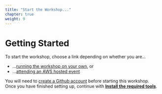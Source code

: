 ```yaml
---
title: "Start the Workshop..."
chapter: true
weight: 9
---
```


# Getting Started
To start the workshop, choose a link depending on whether you are...

* ...[running the workshop on your own](\self_paced\22_aws_setup_your_own.md), or
* ...[attending an AWS hosted event](\aws_event\21_aws_event_setup.md)

You will need to [create a Github account](https://www.google.com/url?sa=t&rct=j&q=&esrc=s&source=web&cd=&cad=rja&uact=8&ved=2ahUKEwjT7Ke_2cXwAhVvUt8KHUncDMYQFjAAegQIAxAD&url=https%3A%2F%2Fgithub.com%2Fjoin&usg=AOvVaw0H9TK-nu7JfXaoNeNMgJEk) before starting this workshop. Once you have finished setting up, continue with [**Install the required tools**](/15_workshop_setup.html).
